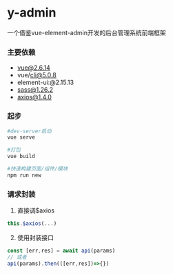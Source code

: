 # y-admin

一个借鉴vue-element-admin开发的后台管理系统前端框架



### 主要依赖

- vue@2.6.14
- vue/cli@5.0.8
- element-ui:@2.15.13
- sass@1.26.2
- axios@1.4.0



### 起步

```bash
#dev-server启动
vue serve

#打包
vue build

#快速构建页面/组件/模块
npm run new

```



### 请求封装

1. 直接调$axios

```js
this.$axios(...)
```



2. 使用封装接口

```js
const [err,res] = await api(params)
// 或者
api(params).then(([err,res])=>{})
```

